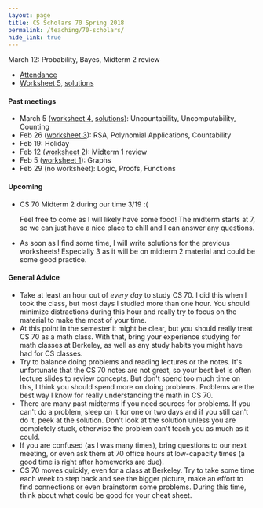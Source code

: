 ```yaml
---
layout: page
title: CS Scholars 70 Spring 2018
permalink: /teaching/70-scholars/
hide_link: true
---
```


March 12: Probability, Bayes, Midterm 2 review
- [Attendance](https://goo.gl/forms/Ls2zJdqSKTRJKG1Q2)
- [Worksheet 5](ws5.pdf), [solutions]()

#### Past meetings

- March 5 ([worksheet 4](ws4.pdf), [solutions](ws4-sol.pdf)): Uncountability, Uncomputability, Counting
- Feb 26 ([worksheet 3](ws3.pdf)): RSA, Polynomial Applications, Countability
- Feb 19: Holiday
- Feb 12 ([worksheet 2](ws2.pdf)): Midterm 1 review
- Feb 5 ([worksheet 1](ws1.pdf)): Graphs
- Feb 29 (no worksheet): Logic, Proofs, Functions

#### Upcoming

- CS 70 Midterm 2 during our time 3/19 :(
    
    Feel free to come as I will likely have some food! The midterm starts at 7, so we can just have a nice place to chill and I can answer any questions.

- As soon as I find some time, I will write solutions for the previous worksheets! Especially 3 as it will be
on midterm 2 material and could be some good practice.

#### General Advice
- Take at least an hour out of _every day_ to study CS 70. I did this when I took the class, but most days I studied more than one hour. You should minimize distractions during this hour and really try to focus on the material to make the most of your time.
- At this point in the semester it might be clear, but you should really treat CS 70 as a math class. With that, bring your experience studying for math classes
at Berkeley, as well as any study habits you might have had for CS classes.
- Try to balance doing problems and reading lectures or the notes. It's unfortunate that the CS 70 notes are not great, so your best bet is often lecture slides
to review concepts. But don't spend too much time on this, I think you should spend more on doing problems. Problems are the best way I know for really understanding the math in CS 70.
- There are many past midterms if you need sources for problems. If you can't do a problem, sleep on it for one or two days and if you still can't do it, peek at the solution. Don't look at the solution unless you are completely stuck, otherwise the problem can't teach you as much as it could.
- If you are confused (as I was many times), bring questions to our next meeting, or even ask them at 70 office hours at low-capacity times (a good time is right after homeworks are due).
- CS 70 moves quickly, even for a class at Berkeley. Try to take some time each week to step back and see the
bigger picture, make an effort to find connections or even brainstorm some problems. During this time, think about what could be good for your cheat sheet.
